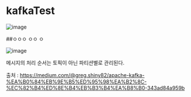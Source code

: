 # kafkaTest


![image](https://github.com/user-attachments/assets/d6e14dd4-1782-4f1b-86d6-102aeca95764)

##ㅇㅇㅇ ㅇㅇ ㅇ 


![image](https://github.com/user-attachments/assets/eac5db86-81ff-494f-88b1-c83e0157b4f4)

 메시지의 처리 순서는 토픽이 아닌 파티션별로 관리된다. 

 출처 : https://medium.com/@greg.shiny82/apache-kafka-%EA%B0%84%EB%9E%B5%ED%95%98%EA%B2%8C-%EC%82%B4%ED%8E%B4%EB%B3%B4%EA%B8%B0-343ad84a959b
